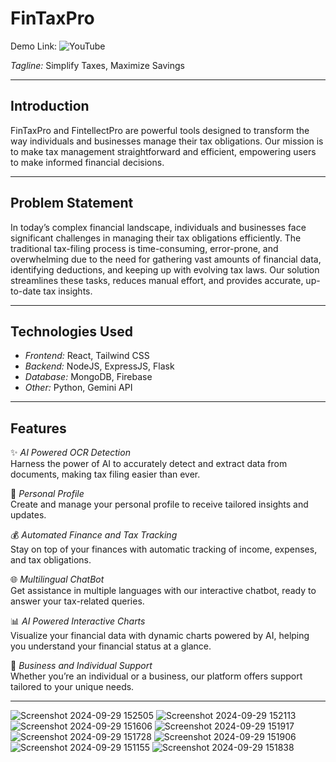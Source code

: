 # FinTaxPro 

Demo Link: ![YouTube](https://youtu.be/mLgW7IoKXJM)

*Tagline:* Simplify Taxes, Maximize Savings

---

## Introduction

FinTaxPro and FintellectPro are powerful tools designed to transform the way individuals and businesses manage their tax obligations. Our mission is to make tax management straightforward and efficient, empowering users to make informed financial decisions.

---

## Problem Statement

In today’s complex financial landscape, individuals and businesses face significant challenges in managing their tax obligations efficiently. The traditional tax-filing process is time-consuming, error-prone, and overwhelming due to the need for gathering vast amounts of financial data, identifying deductions, and keeping up with evolving tax laws. Our solution streamlines these tasks, reduces manual effort, and provides accurate, up-to-date tax insights.

---

## Technologies Used

- *Frontend:* React, Tailwind CSS
- *Backend:* NodeJS, ExpressJS, Flask
- *Database:* MongoDB, Firebase
- *Other:* Python, Gemini API

---

## Features

✨ *AI Powered OCR Detection*  
Harness the power of AI to accurately detect and extract data from documents, making tax filing easier than ever.

👤 *Personal Profile*  
Create and manage your personal profile to receive tailored insights and updates.

💰 *Automated Finance and Tax Tracking*  
Stay on top of your finances with automatic tracking of income, expenses, and tax obligations.

🌐 *Multilingual ChatBot*  
Get assistance in multiple languages with our interactive chatbot, ready to answer your tax-related queries.

📊 *AI Powered Interactive Charts*  
Visualize your financial data with dynamic charts powered by AI, helping you understand your financial status at a glance.

🤝 *Business and Individual Support*  
Whether you’re an individual or a business, our platform offers support tailored to your unique needs.

---

![Screenshot 2024-09-29 152505](https://github.com/user-attachments/assets/6d0de795-4b07-48c1-8bd4-c3deafc28a7b)
![Screenshot 2024-09-29 152113](https://github.com/user-attachments/assets/fb20dca4-5e54-4640-8fe4-8e94fe08bd0d)
![Screenshot 2024-09-29 151606](https://github.com/user-attachments/assets/c8a6d7d2-164d-4573-834b-4ceb2d249d8f)
![Screenshot 2024-09-29 151917](https://github.com/user-attachments/assets/c488b0dd-0c48-4420-81f2-28f66c6267e5)
![Screenshot 2024-09-29 151728](https://github.com/user-attachments/assets/6758dcee-2ff8-46cd-a542-59854720268f)
![Screenshot 2024-09-29 151906](https://github.com/user-attachments/assets/35daaa4c-91b6-490d-89da-8a9880c922a6)
![Screenshot 2024-09-29 151155](https://github.com/user-attachments/assets/65a501b0-08e9-4983-9416-32b86f72918f)
![Screenshot 2024-09-29 151838](https://github.com/user-attachments/assets/ecd133b8-4e24-433c-9169-b58d28395101)

